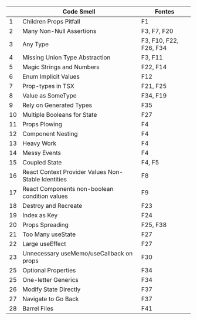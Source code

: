 |      |Code Smell                                                         |Fontes                |
|------|-------------------------------------------------------------------|----------------------|
|1     |Children Props Pitfall                                             |F1                    |
|2     |Many Non-Null Assertions                                           |F3, F7, F20           |
|3     |Any Type                                                           |F3, F10, F22, F26, F34|
|4     |Missing Union Type Abstraction                                     |F3, F11               |
|5     |Magic Strings and Numbers                                          |F22, F14              |
|6     |Enum Implicit Values                                               |F12                   |
|7     |Prop-types in TSX                                                  |F21, F25              |
|8     |Value as SomeType                                                  |F34, F19              |
|9     |Rely on Generated Types                                            |F35                   |
|10    |Multiple Booleans for State                                        |F27                   |
|11    |Props Plowing                                                      |F4                    |
|12    |Component Nesting                                                  |F4                    |
|13    |Heavy Work                                                         |F4                    |
|14    |Messy Events                                                       |F4                    |
|15    |Coupled State                                                      |F4, F5                |
|16    |React Context Provider Values Non-Stable Identities                |F8                    |
|17    |React Components non-boolean condition values                      |F9                    |
|18    |Destroy and Recreate                                               |F23                   |
|19    |Index as Key                                                       |F24                   |
|20    |Props Spreading                                                    |F25, F38              |
|21    |Too Many useState                                                  |F27                   |
|22    |Large useEffect                                                    |F27                   |
|23    |Unnecessary useMemo/useCallback on props                           |F30                   |
|25    |Optional Properties                                                |F34                   |
|25    |One-letter Generics                                                |F34                   |
|26    |Modify State Directly                                              |F37                   |
|27    |Navigate to Go Back                                                |F37                   |
|28    |Barrel Files                                                       |F41                   |
